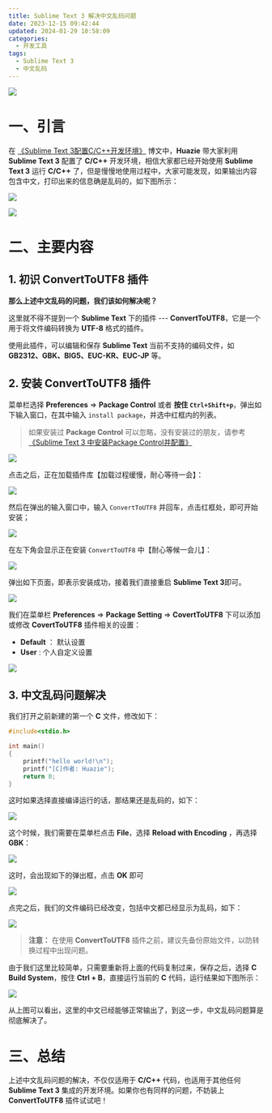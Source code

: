 ```yaml
---
title: Sublime Text 3 解决中文乱码问题
date: 2023-12-15 09:42:44
updated: 2024-01-29 10:58:09
categories:
  - 开发工具
tags:
  - Sublime Text 3
  - 中文乱码
---
```


![](/images/sublime-text3-logo.png)

# 一、引言

在 [《Sublime Text 3配置C/C++开发环境》](../../../../../2023/12/15/dev-tool/sublime-text3-c-cplus/) 博文中，**Huazie** 带大家利用 **Sublime Text 3** 配置了 **C/C++** 开发环境，相信大家都已经开始使用 **Sublime Text 3** 运行 **C/C++** 了，但是慢慢地使用过程中，大家可能发现，如果输出内容包含中文，打印出来的信息确是乱码的，如下图所示：

<!-- more -->

![](chinese-garbled-code.png)

[![](/images/flea-framework.png)](https://github.com/Huazie/flea-framework)

# 二、主要内容

## 1. 初识 ConvertToUTF8 插件

**那么上述中文乱码的问题，我们该如何解决呢？**

这里就不得不提到一个 **Sublime Text** 下的插件 --- **ConvertToUTF8**，它是一个用于将文件编码转换为 **UTF-8** 格式的插件。

使用此插件，可以编辑和保存 **Sublime Text** 当前不支持的编码文件，如 **GB2312、GBK、BIG5、EUC-KR、EUC-JP** 等。


## 2. 安装 ConvertToUTF8 插件

菜单栏选择 **Preferences** => **Package Control** 或者 **按住 `Ctrl+Shift+p`**，弹出如下输入窗口，在其中输入 `install package`，并选中红框内的列表。

> 如果安装过 **Package Control** 可以忽略，没有安装过的朋友，请参考[《Sublime Text 3 中安装Package Control并配置》](https://zhuanlan.zhihu.com/p/349113898)

![](install-package.png)

点击之后，正在加载插件库【加载过程缓慢，耐心等待一会】：

![](install-package-1.png)


然后在弹出的输入窗口中，输入 `ConvertToUTF8` 并回车，点击红框处，即可开始安装；

![](convert-to-utf8.png)

在左下角会显示正在安装  `ConvertToUTF8` 中【耐心等候一会儿】：

![](convert-to-utf8-1.png)

弹出如下页面，即表示安装成功，接着我们直接重启 **Sublime Text 3**即可。

![](convert-to-utf8-2.png)

我们在菜单栏 **Preferences** => **Package Setting** => **CovertToUTF8** 下可以添加或修改 **CovertToUTF8** 插件相关的设置：

- **Default** ： 默认设置
- **User** : 个人自定义设置

![](settings.png)

## 3. 中文乱码问题解决

我们打开之前新建的第一个 **C** 文件，修改如下：

```c
#include<stdio.h>

int main() 
{
    printf("hello world!\n");
    printf("[C]作者: Huazie");
    return 0;
}
```

这时如果选择直接编译运行的话，那结果还是乱码的，如下：

![](c-result.png)

这个时候，我们需要在菜单栏点击 **File**，选择 **Reload with Encoding** ，再选择 **GBK**：

![](convert-to-gbk.png)

这时，会出现如下的弹出框，点击 **OK** 即可

![](convert-to-gbk-1.png)

点完之后，我们的文件编码已经改变，包括中文都已经显示为乱码，如下：

![](convert-to-gbk-2.png)

> **注意：** 在使用 **ConvertToUTF8**  插件之前，建议先备份原始文件，以防转换过程中出现问题。

由于我们这里比较简单，只需要重新将上面的代码复制过来，保存之后，选择 **C Build System**，按住 **Ctrl + B**，直接运行当前的 **C** 代码，运行结果如下图所示：

![](c-result-1.png)

从上图可以看出，这里的中文已经能够正常输出了，到这一步，中文乱码问题算是彻底解决了。
# 三、总结

上述中文乱码问题的解决，不仅仅适用于 **C/C++** 代码，也适用于其他任何 **Sublime Text 3** 集成的开发环境。如果你也有同样的问题，不妨装上 **ConvertToUTF8** 插件试试吧！